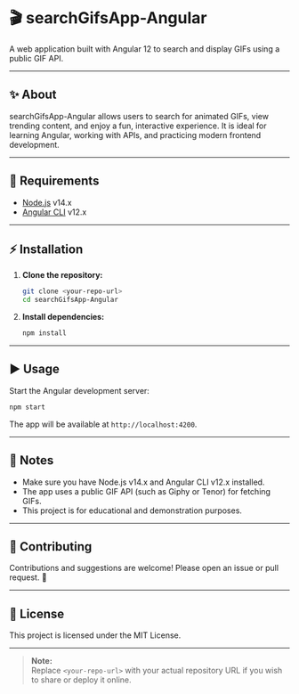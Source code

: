 # 🎬 searchGifsApp-Angular

A web application built with Angular 12 to search and display GIFs using a public GIF API.

---

## ✨ About

searchGifsApp-Angular allows users to search for animated GIFs, view trending content, and enjoy a fun, interactive experience. It is ideal for learning Angular, working with APIs, and practicing modern frontend development.

---

## 🚀 Requirements

- [Node.js](https://nodejs.org/) v14.x
- [Angular CLI](https://angular.io/cli) v12.x

---

## ⚡ Installation

1. **Clone the repository:**
   ```sh
   git clone <your-repo-url>
   cd searchGifsApp-Angular
   ```

2. **Install dependencies:**
   ```sh
   npm install
   ```

---

## ▶️ Usage

Start the Angular development server:
```sh
npm start
```
The app will be available at `http://localhost:4200`.

---

## 📝 Notes

- Make sure you have Node.js v14.x and Angular CLI v12.x installed.
- The app uses a public GIF API (such as Giphy or Tenor) for fetching GIFs.
- This project is for educational and demonstration purposes.

---

## 🤝 Contributing

Contributions and suggestions are welcome! Please open an issue or pull request. 🙌

---

## 📝 License

This project is licensed under the MIT License.

---

> **Note:**  
> Replace `<your-repo-url>` with your actual repository URL if you wish to share or deploy it online.
